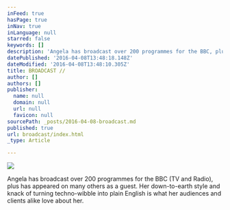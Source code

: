 ```yaml
---
inFeed: true
hasPage: true
inNav: true
inLanguage: null
starred: false
keywords: []
description: 'Angela has broadcast over 200 programmes for the BBC, plus has appeared on others as a guest'
datePublished: '2016-04-08T13:48:18.148Z'
dateModified: '2016-04-08T13:48:10.305Z'
title: BROADCAST //
author: []
authors: []
publisher:
  name: null
  domain: null
  url: null
  favicon: null
sourcePath: _posts/2016-04-08-broadcast.md
published: true
url: broadcast/index.html
_type: Article

---
```

![](https://the-grid-user-content.s3-us-west-2.amazonaws.com/e0d9849b-f5c8-40aa-9990-bd78232cb79e.jpg)

Angela has broadcast over 200 programmes for the BBC (TV and Radio), plus has appeared on many others as a guest.  Her down-to-earth style and knack of turning techno-wibble into plain English is what her audiences and clients alike love about her.
